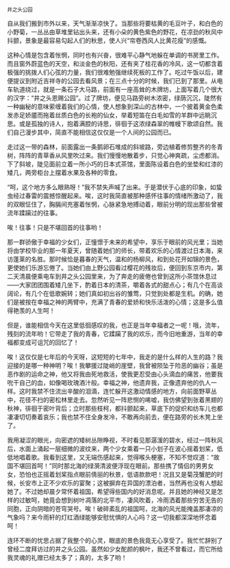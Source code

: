     井之头公园 

   自从我们搬到市外以来，天气渐渐凉快了。当那些将要枯黄的毛豆叶子，和白色的小野菊，一丛丛由草堆里钻出头来，还有小朵的黄色紫色的野花，在凉劲的秋风中抖颤，景象是最容易勾起人们的秋思，使人兴“帘卷西风人比黄花瘦”的感慨。

   这种心情是包含着怅惘，同时也有兴奋，很难平心静气地躲在单调的书房里工作。而且窗外蔚蓝色的天空，和淡金色的秋阳，还有夹了桂花香的冷风，这一切都含着极强的挑拨人们心弦的力量，我们很难勉强继续死板的工作了。吃过午饭以后，建便提议到附近吉祥寺的公园去看风景；在三点十分的时候，我们已到了那里。从电车轨道绕过，就是一条石子大马路，前面有一座高耸的木牌坊，上面写着几个很大的汉字：“井之头恩赐公园”。过了牌坊，便见马路旁树木浓密，绿荫沉沉，陡然有一种幽秘的意味萦缠着我们的心情，使人想象到深山的古林中，一个披着黄金色柔发赤足娇靥而拖着丝质白色的长袍的仙女，举着短笛在白毛如雪的羊群中远眺沉思。或是孤独的诗人，抱着满腔的诗思，徘徊于这浓绿森翠的帷幔下歌颂自然。我们自己漫步其中，简直不能相信这仅仅是一个人间的公园而已。

   走过这一带的森林，前面露出一条鹅卵石堆成的斜坡路，旁边植着修剪整齐的冬青树，阵阵的青草香从风里吹过来。我们慢慢地散着步，只觉心神爽疏，尘虑都消。下了斜坡，陡见面前立着一所小巧的日本式茶馆，里面陈设着白色的坐垫和红漆的矮几，两旁柜台上摆着水果及各种的零食。

   “呵，这个地方多么眼熟呀！”我不禁失声喊了出来。于是潜伏于心底的印象，如蛰虫经过春雷的震撼惊醒起来。唉，这时我简直被那种感怀往事的情绪所激动了，我的双眼怔住了，胸膈间充塞着怅惘，心脉紧急地搏动着，眼前分明的现出那些曾被流年蹂躏过的往事。

   唉！往事！只是不堪回首的往事哟！

   那一群骄傲于幸福的少女们，正憧憬于未来的希望中，享乐于眼前的风光里；当她将由学校毕业的那一年夏天，曾随着她们的师长，带着欢乐的心情渡过日本海，来访蓬莱的名胜。那时候恰是暮春的天气，温和的杨柳风，和到处花开如锦的景色，更使她们乐游忘倦了。当她们由上野公园看过樱花的残妆后，便回到东京市内，第二天清晨便乘电车到井之头公园里来，为了奔走的疲倦也曾到这所小茶馆休息过——大家团团围着矮几坐下，酌着日本的清茶，嚼着各式的甜点心；有几个在高谈阔论，有几个在低歌婉转；她们真如初出谷的雏莺，只觉到处都是生机。的确，她们是被按在幸福之神的两臂中，充满了青春的爱娇和快乐活泼的心情；这是多么值得艳羡的人生呵！

   但是，谁能相信今天在这里低徊感叹的我，也正是当年幸福者之一呢！哦，流年，残刻的流年哟！它带走了我的青春，它蹂躏了我的欢乐，而今旧地重游，当年的幸福都变成可诅咒的回忆了！

   唉！这仅仅是七年后的今天呀，这短短的七年中，我走的是什么样的人生的路？我迎接的是哪一种神明？唉！我攀援过陡峭的崖壁，我曾被陨坠于险恶的幽谷；虽是恶作剧的运命之神，他又将我由死地救活，使我更忍受由心头滴血的痛苦，他要我吮干自己的血，如像喝玫瑰酒汁般。幸福之神，他遗弃我，正像遗弃他的仇人一样。这时我禁不住流出辛酸的泪滴，连忙躲开这激动情感的地方，向前面野草丛中，花径不扫的密松林里走去。忽然听见一阵悲恻的唏嘘，我仿佛望到张着黑翅的秋神，徘徊于密叶背后；立时那些枝柯，都抖颤起来，草底下的促织和纺车儿也都凄凄切切奏着哀乐；我也禁不住全身发冷，不敢再向前去，便在路旁的长木凳上坐了。

   我用凝涩的眼光，向密遮的矮树丛隙睁视，不时看见那潺湲的碧水，经过一阵秋风后，水面上涌起一层细微的波纹来，两个少女乘着一只小划子在波心摇着划桨，低低地唱着歌。我看到这里，又无端伤感起来，觉得喉头梗塞，不知不觉叹道：“故国不堪回首呵！”同时那北海的绿漪清波便浮现在眼前。那些携了情侣的男男女女，恐怕也正摇着划桨指点眼前倩丽的秋景，低语款款吧！况且又是菊茂蟹肥的时候，长安市上正不少欢乐的宴聚；这被摒弃在异国的漂泊者，当然再也没有人想起她了。不过她却晨夕常怀着祖国，希望得些国内的好消息呢。并且她的神经又是怎样的过敏呵，她竟会想到树叶凋落的北平市，凄风吹着，冷雨洒着那些穷苦无告的同胞，正向阴暗的苍穹哭号。唉！破碎紊乱的祖国呵，北海的风光能掩盖那凄凉的气象吗？来今雨轩的灯红酒绿能够安慰忧惧的人心吗？这一切我都深深地怀念着呵！

   连环不断的忧思占据了我整个的心灵，眼底的景色我竟无心享受了。我忙忙辞别了曾经二度拜访过的井之头公园。虽然如少女酡颜的枫叶，我还不曾看过，而它所给我灵魂的礼赠已经太多了；真的，太多了哟！


